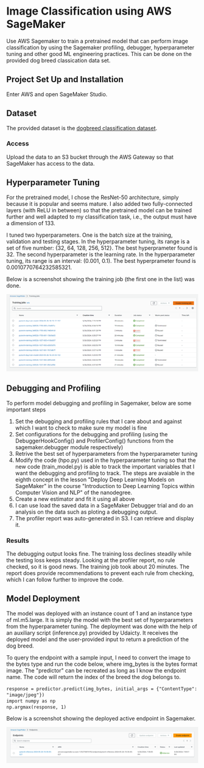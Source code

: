 # Image Classification using AWS SageMaker

Use AWS Sagemaker to train a pretrained model that can perform image classification by using the Sagemaker profiling, debugger, hyperparameter tuning and other good ML engineering practices. This can be done on the provided dog breed classication data set.

## Project Set Up and Installation
Enter AWS and open SageMaker Studio. 

## Dataset
The provided dataset is the [dogbreed classification dataset](https://s3-us-west-1.amazonaws.com/udacity-aind/dog-project/dogImages.zip).

### Access
Upload the data to an S3 bucket through the AWS Gateway so that SageMaker has access to the data. 

## Hyperparameter Tuning
For the pretrained model, I chose the ResNet-50 architecture, simply because it is popular and seems mature. I also added two fully-connected layers (with ReLU in between) so that the pretrained model can be trained further and well adapted to my classification task, i.e., the output must have a dimension of 133.

I tuned two hyperparameters. One is the batch size at the training, validation and testing stages. In the hyperparameter tuning, its range is a set of five number: {32, 64, 128, 256, 512}. The best hyperprameter found is 32. The second hyperparameter is the learning rate. In the hyperparameter tuning, its range is an interval: (0.001, 0.1). The best hyperprameter found is 0.0010770764232585321.

Below is a screenshot showing the training job (the first one in the list) was done.

![image](screenshots/training_job.png)

## Debugging and Profiling
To perform model debugging and profiling in Sagemaker, below are some important steps 

1. Set the debugging and profiling rules that I care about and against which I want to check to make sure my model is fine
2. Set configurations for the debugging and profiling (using the DebuggerHookConfig() and ProfilerConfig() functions from the sagemaker.debugger module respectively)
3. Retrive the best set of hyperparameters from the hyperparameter tuning
4. Modify the code (hpo.py) used in the hyperparameter tuning so that the new code (train_model.py) is able to track the important variables that I want the debugging and profiling to track. The steps are avaiable in the eighth concept in the lesson "Deploy Deep Learning Models on SageMaker" in the course "Introduction to Deep Learning Topics within Computer Vision and NLP" of the nanodegree.
5. Create a new estimator and fit it using all above
6. I can use load the saved data in a SageMaker Debugger trial and do an analysis on the data such as ploting a debugging output.
7. The profiler report was auto-generated in S3. I can retrieve and display it.

### Results
The debugging output looks fine. The training loss declines steadily while the testing loss keeps steady. Looking at the profiler report, no rule checked, so it is good news. The training job took about 20 minutes. The report does provide recommendations to prevent each rule from checking, which I can follow further to improve the code.

## Model Deployment
The model was deployed with an instance count of 1 and an instance type of ml.m5.large. It is simply the model with the best set of hyperparameters from the hyperparameter tuning. The deployment was done with the help of an auxiliary script (inference.py) provided by Udaicty. It receives the deployed model and the user-provided input to return a prediction of the dog breed.

To query the endpoint with a sample input, I need to convert the image to the bytes type and run the code below, where img_bytes is the bytes format image. The "predictor" can be recreated as long as I know the endpoint name. The code will return the index of the breed the dog belongs to.

```
response = predictor.predict(img_bytes, initial_args = {"ContentType": "image/jpeg"})
import numpy as np
np.argmax(response, 1)
```

Below is a screenshot showing the deployed active endpoint in Sagemaker.

![image](screenshots/active_endpoint.PNG)
